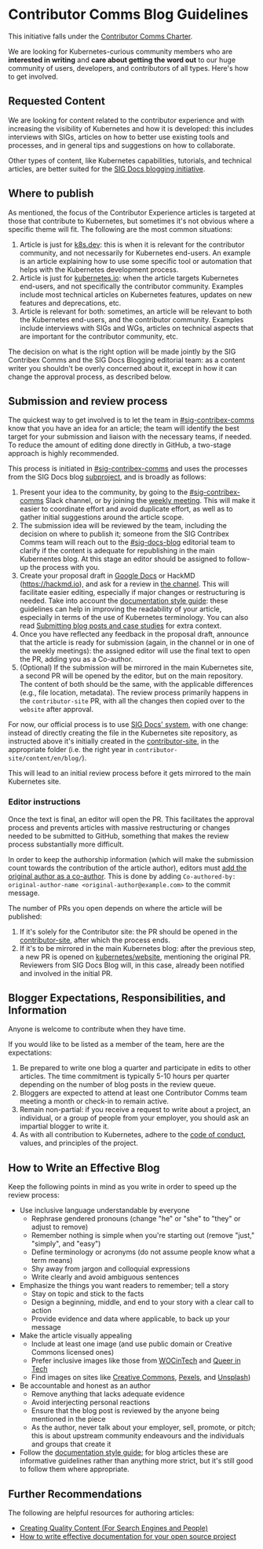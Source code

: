 # Contributor Comms Blog Guidelines

This initiative falls under the [Contributor Comms Charter](./CHARTER.md).

We are looking for Kubernetes-curious community members who are
**interested in writing** and **care about getting the word out** to
our huge community of users, developers, and contributors of all
types. Here's how to get involved.

## Requested Content

We are looking for content related to the contributor experience and
with increasing the visibility of Kubernetes and how it is developed:
this includes interviews with SIGs, articles on how to better use
existing tools and processes, and in general tips and suggestions on
how to collaborate.

Other types of content, like Kubernetes capabilities, tutorials, and
technical articles, are better suited for the [SIG Docs blogging
initiative](/sig-docs/blog-subproject/README.md).

## Where to publish

As mentioned, the focus of the Contributor Experience articles is
targeted at those that contribute to Kubernetes, but sometimes it's
not obvious where a specific theme will fit. The following are the
most common situations:

1. Article is just for [k8s.dev](http://k8s.dev/blog): this is when it
   is relevant for the contributor community, and not necessarily for
   Kubernetes end-users. An example is an article explaining how to
   use some specific tool or automation that helps with the Kubernetes
   development process.
2. Article is just for [kubernetes.io](https://kubernetes.io/blog/):
   when the article targets Kubernetes end-users, and not specifically
   the contributor community. Examples include most technical articles
   on Kubernetes features, updates on new features and deprecations,
   etc.
3. Article is relevant for both: sometimes, an article will be
   relevant to both the Kubernetes end-users, and the contributor
   community. Examples include interviews with SIGs and WGs, articles
   on technical aspects that are important for the contributor
   community, etc.

The decision on what is the right option will be made jointly by the
SIG Contribex Comms and the SIG Docs Blogging editorial team: as a
content writer you shouldn't be overly concerned about it, except in
how it can change the approval process, as described below.

## Submission and review process

The quickest way to get involved is to let the team in
[#sig-contribex-comms](https://kubernetes.slack.com/archives/C03KT3SUJ20)
know that you have an idea for an article; the team will identify the
best target for your submission and liaison with the necessary teams,
if needed. To reduce the amount of editing done directly in GitHub, a
two-stage approach is highly recommended.

This process is initiated in
[#sig-contribex-comms](https://kubernetes.slack.com/archives/C03KT3SUJ20)
and uses the processes from the SIG Docs blog
[subproject](/sig-docs/blog-subproject/README.md), and is broadly as
follows:

1. Present your idea to the community, by going to the
   [#sig-contribex-comms](https://kubernetes.slack.com/archives/C03KT3SUJ20)
   Slack channel, or by joining the [weekly
   meeting](https://docs.google.com/document/d/1KDoqbw2A6W7rLSbIRuOlqH8gkoOnp2IHHuV9KyJDD2c). This
   will make it easier to coordinate effort and avoid duplicate
   effort, as well as to gather initial suggestions around the article
   scope.
2. The submission idea will be reviewed by the team, including the
   decision on where to publish it; someone from the SIG Contribex
   Comms team will reach out to the
   [#sig-docs-blog](https://kubernetes.slack.com/archives/CJDHVD54J)
   editorial team to clarify if the content is adequate for
   republishing in the main Kubernentes blog. At this stage an editor
   should be assigned to follow-up the process with you.
3. Create your proposal draft in [Google
   Docs](https://docs.google.com/) or HackMD (https://hackmd.io), and
   ask for a review in [the
   channel](https://kubernetes.slack.com/archives/C03KT3SUJ20). This
   will facilitate easier editing, especially if major changes or
   restructuring is needed. Take into account the [documentation style
   guide](https://kubernetes.io/docs/contribute/style/style-guide/):
   these guidelines can help in improving the readability of your
   article, especially in terms of the use of Kubernetes terminology.
   You can also read
   [Submitting blog posts and case studies](https://kubernetes.io/docs/contribute/new-content/blogs-case-studies/)
   for extra context.
4. Once you have reflected any feedback in the proposal draft,
   announce that the article is ready for submission (again, in the
   channel or in one of the weekly meetings): the assigned editor will
   use the final text to open the PR, adding you as a Co-author.
5. (Optional) If the submission will be mirrored in the main
   Kubernetes site, a second PR will be opened by the editor, but on
   the main repository. The content of both should be the same, with
   the applicable differences (e.g., file location, metadata). The
   review process primarily happens in the `contributor-site` PR, with
   all the changes then copied over to the `website` after approval.

For now, our official process is to use [SIG Docs'
system](/sig-docs/blog-subproject/README.md), with one change: instead
of directly creating the file in the Kubernetes site repository, as
instructed above it's initially created in the
[contributor-site](https://github.com/kubernetes/contributor-site), in
the appropriate folder (i.e. the right year in
`contributor-site/content/en/blog/`).

This will lead to an initial review process before it gets mirrored to
the main Kubernetes site.

### Editor instructions

Once the text is final, an editor will open the PR. This facilitates
the approval process and prevents articles with massive restructuring
or changes needed to be submitted to GitHub, something that makes the
review process substantially more difficult.

In order to keep the authorship information (which will make the
submission count towards the contribution of the article author),
editors must [add the original author as a
co-author](https://docs.github.com/en/pull-requests/committing-changes-to-your-project/creating-and-editing-commits/creating-a-commit-with-multiple-authors). This
is done by adding `Co-authored-by: original-author-name
<original-author@example.com>` to the commit message.

The number of PRs you open depends on where the article will be published:

1. If it's solely for the Contributor site: the PR should be opened in
   the
   [contributor-site](https://github.com/kubernetes/contributor-site),
   after which the process ends.
2. If it's to be mirrored in the main Kubernetes blog: after the
   previous step, a new PR is opened on
   [kubernetes/website](https://github.com/kubernetes/website),
   mentioning the original PR. Reviewers from SIG Docs Blog will,
   in this case, already been notified and involved in the initial PR.


## Blogger Expectations, Responsibilities, and Information

Anyone is welcome to contribute when they have time.

If you would like to be listed as a member of the team, here are the expectations:

1. Be prepared to write one blog a quarter and participate in edits to
   other articles. The time commitment is typically 5-10 hours per
   quarter depending on the number of blog posts in the review queue.
2. Bloggers are expected to attend at least one Contributor Comms team
   meeting a month or check-in to remain active.
3. Remain non-partial: if you receive a request to write about a
   project, an individual, or a group of people from your employer,
   you should ask an impartial blogger to write it.
4. As with all contribution to Kubernetes, adhere to the [code of
   conduct](/code-of-conduct.md), values, and principles of the
   project.

## How to Write an Effective Blog

Keep the following points in mind as you write in order to speed up the review process:

* Use inclusive language understandable by everyone
  * Rephrase gendered pronouns (change "he" or "she" to "they" or
    adjust to remove)
  * Remember nothing is simple when you're starting out (remove
    "just," "simply", and "easy")
  * Define terminology or acronyms (do not assume people know what a term means)
  * Shy away from jargon and colloquial expressions
  * Write clearly and avoid ambiguous sentences
* Emphasize the things you want readers to remember; tell a story
  * Stay on topic and stick to the facts
  * Design a beginning, middle, and end to your story with a clear call to action
  * Provide evidence and data where applicable, to back up your message
* Make the article visually appealing
  * Include at least one image (and use public domain or Creative
    Commons licensed ones)
  * Prefer inclusive images like those from
    [WOCinTech](https://www.flickr.com/photos/wocintechchat/) and
    [Queer in
    Tech](https://www.flickr.com/photos/mapbox/albums/72157713100349311)
  * Find images on sites like [Creative
    Commons](https://search.creativecommons.org/),
    [Pexels](https://www.pexels.com/public-domain-images/), and
    [Unsplash](https://unsplash.com/images/stock/public-domain))
* Be accountable and honest as an author
  * Remove anything that lacks adequate evidence
  * Avoid interjecting personal reactions
  * Ensure that the blog post is reviewed by the anyone being mentioned in the piece
  * As the author, never talk about your employer, sell, promote, or
    pitch; this is about upstream community endeavours and the
    individuals and groups that create it
* Follow the [documentation style guide](https://kubernetes.io/docs/contribute/style/style-guide/);
  for blog articles these are informative guidelines rather than anything more strict, but
  it's still good to follow them where appropriate.

## Further Recommendations

The following are helpful resources for authoring articles:

* [Creating Quality Content (For Search Engines and
  People)](https://moz.com/blog/quality-blog-content)
* [How to write effective documentation for your open source
  project](https://opensource.com/article/20/3/documentation)
